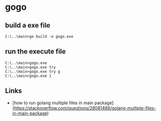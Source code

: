 # gogo

## build a exe file

    C:\..\main>go build -o gogo.exe

## run the execute file

    C:\..\main>gogo.exe
    C:\..\main>gogo.exe try
    C:\..\main>gogo.exe try g
    C:\..\main>gogo.exe 1

## Links

- [how to run golang multiple files in main package] (https://stackoverflow.com/questions/28081486/golang-multiple-files-in-main-package) 